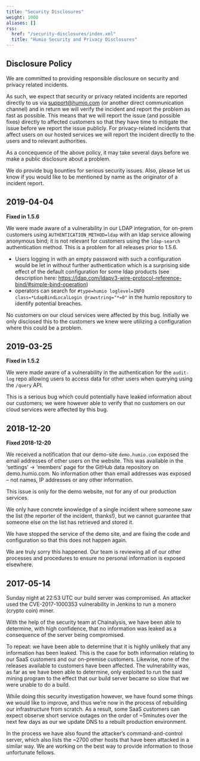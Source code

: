```yaml
---
title: "Security Disclosures"
weight: 1000
aliases: []
rss:
  href: "/security-disclosures/index.xml"
  title: "Humio Security and Privacy Disclosures"
---
```


## Disclosure Policy

We are committed to providing responsible disclosure on security and privacy related incidents.  

As such, we expect that security or privacy related incidents are reported directly to us via support@humio.com (or another direct communication channel) and in return we will verify the incident and report the problem as fast as possible.  This means that we will report the issue (and possible fixes) directly to affected customers so that they have time to mitigate the issue before we report the issue publicly.  For privacy-related incidents that affect users on our hosted services we will report the incident directly to the users and to relevant authorities.

As a concequence of the above policy, it may take several days before we make a public disclosure about a problem.

We do provide bug bounties for serious security issues.  Also, please let us know if you would like to be mentioned by name as the originator of a incident report.


## 2019-04-04
**Fixed in 1.5.6**

We were made aware of a vulnerability in our LDAP integration, for on-prem customers using `AUTHENTICATION_METHOD=ldap` with an ldap service allowing anonymous bind;  it is not relevant for customers using the `ldap-search` authentication method.  This is a problem for all releases prior to 1.5.6.

- Users logging in with an empty password with such a configuration would be let in without further authentication which is a surprising side effect of the default configuration for some ldap products (see description here: https://ldap.com/ldapv3-wire-protocol-reference-bind/#simple-bind-operation)
- operators can search for `#type=humio loglevel=INFO class=*LdapBindLocalLogin @rawstring="*=0"` in the humio repository to identify potential breaches.

No customers on our cloud services were affected by this bug.  Initially we only disclosed this to the customers we knew were utilizing a configuration where this could be a problem.

## 2019-03-25
**Fixed in 1.5.2**

We were made aware of a vulnerability in the authentication for the `audit-log` repo allowing users to access data for other users when querying using the `/query` API.

This is a serious bug which could potentially have leaked information about our customers; we were however able to verify that no customers on our cloud services were affected by this bug. 

## 2018-12-20
**Fixed 2018-12-20**

We received a notification that our demo-site `demo.humio.com` exposed the email addresses of other users on the website.  This was available in the ‘settings’ -> ‘members’ page for the GitHub data repository on demo.humio.com.  No information other than email addresses was exposed – not names, IP addresses or any other information.

This issue is only for the demo website, not for any of our production services. 

We only have concrete knowledge of a single incident where someone saw the list (the reporter of the incident, thanks!), but we cannot guarantee that someone else on the list has retrieved and stored it.  

We have stopped the service of the demo site, and are fixing the code and configuration so that this does not happen again.

We are truly sorry this happened. Our team is reviewing all of our other processes and procedures to ensure no personal information is exposed elsewhere.

## 2017-05-14

Sunday night at 22:53 UTC our build server was compromised.  An attacker used the CVE-2017-1000353 vulnerability in Jenkins to run a monero (crypto coin) miner.

With the help of the security team at Chainalysis, we have been able to determine, with high confidence, that no information was leaked as a consequence of the server being compromised.  

To repeat: we have been able to determine that it is highly unlikely that any information has been leaked.  This is the case for both information relating to our SaaS customers and our on-premise customers.  Likewise, none of the releases available to customers have been affected.  The vulnerability was, as far as we have been able to determine, only exploited to run the said mining program to the effect that our build server became so slow that we were unable to do a build.

While doing this security investigation however, we have found some things we would like to improve, and thus we’re now in the process of rebuilding our infrastructure from scratch. As a result, some SaaS customers can expect observe short service outages on the order of ~5minutes over the next few days as our we update DNS to a rebuilt production environment.

In the process we have also found the attacker’s command-and-control server, which also lists the ~2700 other hosts that have been attacked in a similar way.  We are working on the best way to provide information to those unfortunate fellows.
